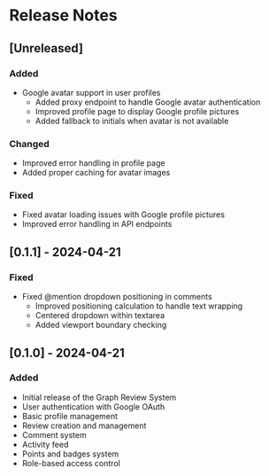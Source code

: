 # Release Notes

## [Unreleased]

### Added
- Google avatar support in user profiles
  - Added proxy endpoint to handle Google avatar authentication
  - Improved profile page to display Google profile pictures
  - Added fallback to initials when avatar is not available

### Changed
- Improved error handling in profile page
- Added proper caching for avatar images

### Fixed
- Fixed avatar loading issues with Google profile pictures
- Improved error handling in API endpoints

## [0.1.1] - 2024-04-21

### Fixed
- Fixed @mention dropdown positioning in comments
  - Improved positioning calculation to handle text wrapping
  - Centered dropdown within textarea
  - Added viewport boundary checking

## [0.1.0] - 2024-04-21

### Added
- Initial release of the Graph Review System
- User authentication with Google OAuth
- Basic profile management
- Review creation and management
- Comment system
- Activity feed
- Points and badges system
- Role-based access control 